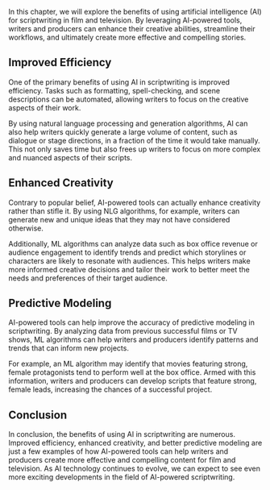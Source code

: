 

In this chapter, we will explore the benefits of using artificial intelligence (AI) for scriptwriting in film and television. By leveraging AI-powered tools, writers and producers can enhance their creative abilities, streamline their workflows, and ultimately create more effective and compelling stories.

Improved Efficiency
-------------------

One of the primary benefits of using AI in scriptwriting is improved efficiency. Tasks such as formatting, spell-checking, and scene descriptions can be automated, allowing writers to focus on the creative aspects of their work.

By using natural language processing and generation algorithms, AI can also help writers quickly generate a large volume of content, such as dialogue or stage directions, in a fraction of the time it would take manually. This not only saves time but also frees up writers to focus on more complex and nuanced aspects of their scripts.

Enhanced Creativity
-------------------

Contrary to popular belief, AI-powered tools can actually enhance creativity rather than stifle it. By using NLG algorithms, for example, writers can generate new and unique ideas that they may not have considered otherwise.

Additionally, ML algorithms can analyze data such as box office revenue or audience engagement to identify trends and predict which storylines or characters are likely to resonate with audiences. This helps writers make more informed creative decisions and tailor their work to better meet the needs and preferences of their target audience.

Predictive Modeling
-------------------

AI-powered tools can help improve the accuracy of predictive modeling in scriptwriting. By analyzing data from previous successful films or TV shows, ML algorithms can help writers and producers identify patterns and trends that can inform new projects.

For example, an ML algorithm may identify that movies featuring strong, female protagonists tend to perform well at the box office. Armed with this information, writers and producers can develop scripts that feature strong, female leads, increasing the chances of a successful project.

Conclusion
----------

In conclusion, the benefits of using AI in scriptwriting are numerous. Improved efficiency, enhanced creativity, and better predictive modeling are just a few examples of how AI-powered tools can help writers and producers create more effective and compelling content for film and television. As AI technology continues to evolve, we can expect to see even more exciting developments in the field of AI-powered scriptwriting.
